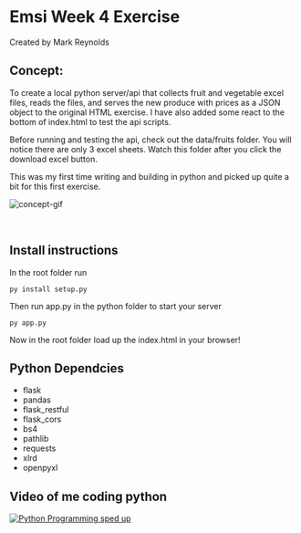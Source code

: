 # Emsi Week 4 Exercise

Created by Mark Reynolds

## Concept:
To create a local python server/api that collects fruit and vegetable excel files, reads the files, and serves the new produce with prices as a JSON object to the original HTML exercise. I have also added some react to the bottom of index.html to test the api scripts.
 
Before running and testing the api, check out the data/fruits folder. You will notice there are only 3 excel sheets. Watch this folder after you click the download excel button.
 
This was my first time writing and building in python and picked up quite a bit for this first exercise.

![concept-gif](./concept.gif)

<br />



## Install instructions
In the root folder run
````
py install setup.py
````
Then run app.py in the python folder to start your server
````
py app.py
````
Now in the root folder load up the index.html in your browser!

## Python Dependcies 

* flask
* pandas
* flask_restful
* flask_cors
* bs4
* pathlib
* requests
* xlrd
* openpyxl

## Video of me coding python
[![Python Programming sped up](http://img.youtube.com/vi/ID96Kj2_alQ/0.jpg)](http://www.youtube.com/watch?v=ID96Kj2_alQ "Python Programing speed up")




